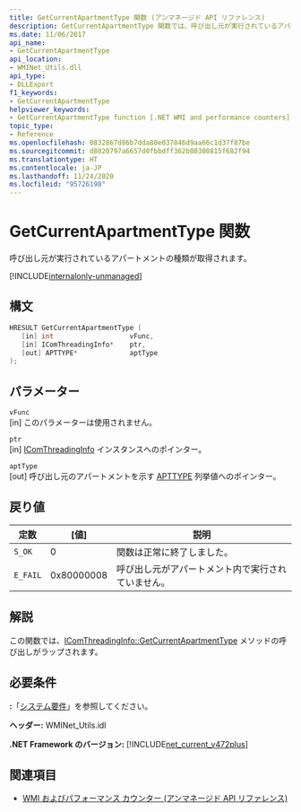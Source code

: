 ```yaml
---
title: GetCurrentApartmentType 関数 (アンマネージド API リファレンス)
description: GetCurrentApartmentType 関数では、呼び出し元が実行されているアパートメントの種類が取得されます。
ms.date: 11/06/2017
api_name:
- GetCurrentApartmentType
api_location:
- WMINet_Utils.dll
api_type:
- DLLExport
f1_keywords:
- GetCurrentApartmentType
helpviewer_keywords:
- GetCurrentApartmentType function [.NET WMI and performance counters]
topic_type:
- Reference
ms.openlocfilehash: 0832867d86b7dda80e037846d9aa66c1d37f87be
ms.sourcegitcommit: d8020797a6657d0fbbdff362b80300815f682f94
ms.translationtype: HT
ms.contentlocale: ja-JP
ms.lasthandoff: 11/24/2020
ms.locfileid: "95726198"
---
```

# <a name="getcurrentapartmenttype-function"></a>GetCurrentApartmentType 関数

呼び出し元が実行されているアパートメントの種類が取得されます。
  
[!INCLUDE[internalonly-unmanaged](../../../../includes/internalonly-unmanaged.md)]
  
## <a name="syntax"></a>構文  
  
```cpp  
HRESULT GetCurrentApartmentType (
   [in] int                   vFunc,
   [in] IComThreadingInfo*    ptr,
   [out] APTTYPE*             aptType
);
```  

## <a name="parameters"></a>パラメーター

`vFunc`  
[in] このパラメーターは使用されません。

`ptr`  
[in] [IComThreadingInfo](/windows/desktop/api/objidlbase/nn-objidlbase-icomthreadinginfo) インスタンスへのポインター。

`aptType`  
[out] 呼び出し元のアパートメントを示す [APTTYPE](/windows/win32/api/objidlbase/ne-objidlbase-apttype) 列挙値へのポインター。

## <a name="return-value"></a>戻り値

|定数  |[値]  |説明  |
|---------|---------|---------|
| `S_OK` | 0 | 関数は正常に終了しました。 |
| `E_FAIL` | 0x80000008 | 呼び出し元がアパートメント内で実行されていません。 |
  
## <a name="remarks"></a>解説

この関数では、[IComThreadingInfo::GetCurrentApartmentType](/windows/desktop/api/objidlbase/nf-objidlbase-icomthreadinginfo-getcurrentapartmenttype) メソッドの呼び出しがラップされます。

## <a name="requirements"></a>必要条件  

 **:**「[システム要件](../../get-started/system-requirements.md)」を参照してください。  
  
 **ヘッダー:** WMINet_Utils.idl  
  
 **.NET Framework のバージョン:** [!INCLUDE[net_current_v472plus](../../../../includes/net-current-v472plus.md)]  
  
## <a name="see-also"></a>関連項目

- [WMI およびパフォーマンス カウンター (アンマネージド API リファレンス)](index.md)

